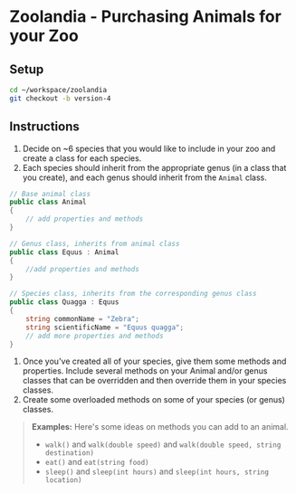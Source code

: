 # Zoolandia - Purchasing Animals for your Zoo

## Setup

```bash
cd ~/workspace/zoolandia
git checkout -b version-4
```

## Instructions

1. Decide on ~6 species that you would like to include in your zoo and create a class for each species. 
1. Each species should inherit from the appropriate genus (in a class that you create), and each genus should inherit from the `Animal` class.

```cs
// Base animal class
public class Animal 
{
	// add properties and methods
}

// Genus class, inherits from animal class
public class Equus : Animal 
{
	//add properties and methods
}

// Species class, inherits from the corresponding genus class
public class Quagga : Equus
{
    string commonName = "Zebra";
	string scientificName = "Equus quagga";
	// add more properties and methods
}
```

1. Once you've created all of your species, give them some methods and properties. Include several methods on your Animal and/or genus classes that can be overridden and then override them in your species classes.
1. Create some overloaded methods on some of your species (or genus) classes.

> **Examples:** Here's some ideas on methods you can add to an animal.
> 
> * `walk()` and `walk(double speed)` and `walk(double speed, string destination)`
> * `eat()` and `eat(string food)`
> * `sleep()` and `sleep(int hours)` and `sleep(int hours, string location)`




